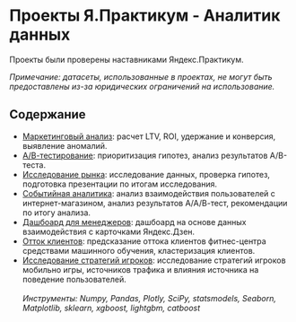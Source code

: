 # Проекты Я.Практикум - Аналитик данных

Проекты были проверены наставниками Яндекс.Практикум.

_Примечание: датасеты, использованные в проектах, не могут быть предоставлены из-за юридических ограничений на использование._

## Содержание

- [Маркетинговый анализ](https://github.com/ikazman/practicum_da_projects/blob/main/marketing_analysis/maketing_analysis.ipynb): расчет LTV, ROI, удержание и конверсия, выявление аномалий.
- [А/В-тестирование](https://github.com/ikazman/practicum_da_projects/blob/main/ab_testing/ab_testing.ipynb): приоритизация гипотез, анализ результатов A/B-теста.
- [Исследование рынка](https://github.com/ikazman/practicum_da_projects/blob/main/market_research/market_research.ipynb): исследование данных, проверка гипотез, подготовка презентации по итогам исследования.
- [Событийная аналитика](https://github.com/ikazman/practicum_da_projects/tree/main/event_analysis): анализ взаимодействия пользователей с интернет-магазином, анализ результатов А/А/В-тест, рекомендации по итогу анализа.
- [Дашбоард для менеджеров](https://github.com/ikazman/practicum_da_projects/blob/main/dashboard/link_to_dash.MD): дашбоард на основе данных взаимодействия с карточками Яндекс.Дзен.
- [Отток клиентов](https://github.com/ikazman/practicum_da_projects/blob/main/churn_predictions/churn_predictions.ipynb): предсказание оттока клиентов фитнес-центра средствами машинного обучения, кластеризация клиентов.
- [Исследование стратегий игроков](https://github.com/ikazman/practicum_da_projects/blob/main/churn_predictions/churn_predictions.ipynb): исследование стратегий игроков мобильно игры, источников трафика и влияния источника на поведение пользователей.
<br></br>
	_Инструменты: Numpy, Pandas, Plotly, SciPy, statsmodels, Seaborn, Matplotlib, sklearn, xgboost, lightgbm, catboost_
